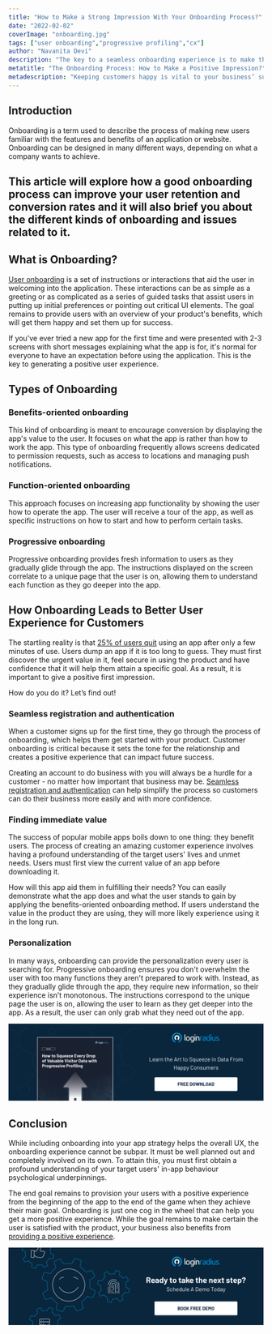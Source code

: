 ```yaml
---
title: "How to Make a Strong Impression With Your Onboarding Process?"
date: "2022-02-02"
coverImage: "onboarding.jpg"
tags: ["user onboarding","progressive profiling","cx"]
author: "Navanita Devi"
description: "The key to a seamless onboarding experience is to make the process as simple and safe as possible – from the first moment a new customer accesses your site until the moment they are authenticated and logged in. This article explains how."
metatitle: "The Onboarding Process: How to Make a Positive Impression?"
metadescription: "Keeping customers happy is vital to your business’ success. One of the easiest ways to keep them coming back is through seamless onboarding."
---
```


## Introduction

Onboarding is a term used to describe the process of making new users familiar with the features and benefits of an application or website. Onboarding can be designed in many different ways, depending on what a company wants to achieve. 


## This article will explore how a good onboarding process can improve your user retention and conversion rates and it will also brief you about the different kinds of onboarding and issues related to it.


## What is Onboarding?

[User onboarding](https://www.loginradius.com/blog/fuel/importance-customer-onboarding/) is a set of instructions or interactions that aid the user in welcoming into the application. These interactions can be as simple as a greeting or as complicated as a series of guided tasks that assist users in putting up initial preferences or pointing out critical UI elements. The goal remains to provide users with an overview of your product's benefits, which will get them happy and set them up for success. 

If you’ve ever tried a new app for the first time and were presented with 2-3 screens with short messages explaining what the app is for,  it's normal for everyone to have an expectation before using the application. This is the key to generating a positive user experience.


## Types of Onboarding 


### Benefits-oriented onboarding

This kind of onboarding is meant to encourage conversion by displaying the app's value to the user. It focuses on what the app is rather than how to work the app. This type of onboarding frequently allows screens dedicated to permission requests, such as access to locations and managing push notifications.


### Function-oriented onboarding 

This approach focuses on increasing app functionality by showing the user how to operate the app. The user will receive a tour of the app, as well as specific instructions on how to start and how to perform certain tasks.


### Progressive onboarding

Progressive onboarding provides fresh information to users as they gradually glide through the app. The instructions displayed on the screen correlate to a unique page that the user is on, allowing them to understand each function as they go deeper into the app.


## How Onboarding Leads to Better User Experience for Customers

The startling reality is that [25% of users quit](https://uplandsoftware.com/localytics/resources/blog/25-of-users-abandon-apps-after-one-use/) using an app after only a few minutes of use. Users dump an app if it is too long to guess. They must first discover the urgent value in it, feel secure in using the product and have confidence that it will help them attain a specific goal. As a result, it is important to give a positive first impression. 

How do you do it? Let’s find out!


### Seamless registration and authentication

When a customer signs up for the first time, they go through the process of onboarding, which helps them get started with your product. Customer onboarding is critical because it sets the tone for the relationship and creates a positive experience that can impact future success.

Creating an account to do business with you will always be a hurdle for a customer - no matter how important that business may be. [Seamless registration and authentication](https://www.loginradius.com/authentication/) can help simplify the process so customers can do their business more easily and with more confidence.


### Finding immediate value

The success of popular mobile apps boils down to one thing: they benefit users. The process of creating an amazing customer experience involves having a profound understanding of the target users' lives and unmet needs. Users must first view the current value of an app before downloading it. 

How will this app aid them in fulfilling their needs? You can easily demonstrate what the app does and what the user stands to gain by applying the benefits-oriented onboarding method. If users understand the value in the product they are using, they will more likely experience using it in the long run.


### Personalization

In many ways, onboarding can provide the personalization every user is searching for. Progressive onboarding ensures you don't overwhelm the user with too many functions they aren't prepared to work with. Instead, as they gradually glide through the app, they require new information, so their experience isn’t monotonous. The instructions correspond to the unique page the user is on, allowing the user to learn as they get deeper into the app. As a result, the user can only grab what they need out of the app.

[![EB-progressive-profiling](EB-progressive-profiling.png)](https://www.loginradius.com/resource/how-to-squeeze-every-drop-of-progressive-profiling/)


## Conclusion

While including onboarding into your app strategy helps the overall UX, the onboarding experience cannot be subpar. It must be well planned out and completely involved on its own. To attain this, you must first obtain a profound understanding of your target users' in-app behaviour psychological underpinnings.

The end goal remains to provision your users with a positive experience from the beginning of the app to the end of the game when they achieve their main goal. Onboarding is just one cog in the wheel that can help you get a more positive experience. While the goal remains to make certain the user is satisfied with the product, your business also benefits from [providing a positive experience](https://www.loginradius.com/customer-experience-solutions/). 

[![Book-Free-Demo-1024x310](../../assets/book-a-demo-loginradius.png)](https://www.loginradius.com/book-a-demo/)
